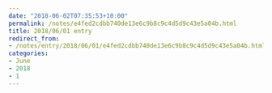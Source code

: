 ```yaml
---
date: "2018-06-02T07:35:53+10:00"
permalink: /notes/e4fed2cdbb740de13e6c9b8c9c4d5d9c43e5a04b.html
title: 2018/06/01 entry
redirect_from:
- /notes/entry/2018/06/01/e4fed2cdbb740de13e6c9b8c9c4d5d9c43e5a04b.html
categories:
- June
- 2018
- 1
---
```


